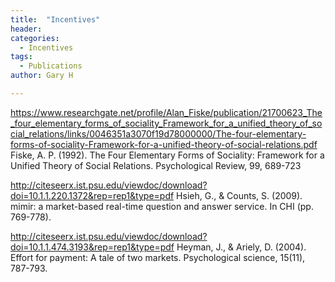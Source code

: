 ```yaml
---
title:  "Incentives"
header:
categories:
  - Incentives
tags:
  - Publications
author: Gary H

---
```


https://www.researchgate.net/profile/Alan_Fiske/publication/21700623_The_four_elementary_forms_of_sociality_Framework_for_a_unified_theory_of_social_relations/links/0046351a3070f19d78000000/The-four-elementary-forms-of-sociality-Framework-for-a-unified-theory-of-social-relations.pdf
Fiske, A. P. (1992). The Four Elementary Forms of Sociality: Framework for a Unified Theory of Social Relations. Psychological Review, 99, 689-723

http://citeseerx.ist.psu.edu/viewdoc/download?doi=10.1.1.220.1372&rep=rep1&type=pdf
Hsieh, G., & Counts, S. (2009). mimir: a market-based real-time question and answer service. In CHI (pp. 769-778).

http://citeseerx.ist.psu.edu/viewdoc/download?doi=10.1.1.474.3193&rep=rep1&type=pdf
Heyman, J., & Ariely, D. (2004). Effort for payment: A tale of two markets. Psychological science, 15(11), 787-793.
